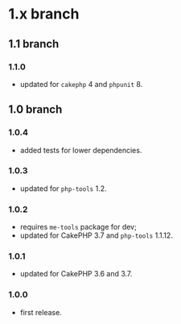 # 1.x branch
## 1.1 branch
### 1.1.0
* updated for `cakephp` 4 and `phpunit` 8.

## 1.0 branch
### 1.0.4
* added tests for lower dependencies.

### 1.0.3
* updated for `php-tools` 1.2.

### 1.0.2
* requires `me-tools` package for dev;
* updated for CakePHP 3.7 and `php-tools` 1.1.12.

### 1.0.1
* updated for CakePHP 3.6 and 3.7.

### 1.0.0
* first release.
